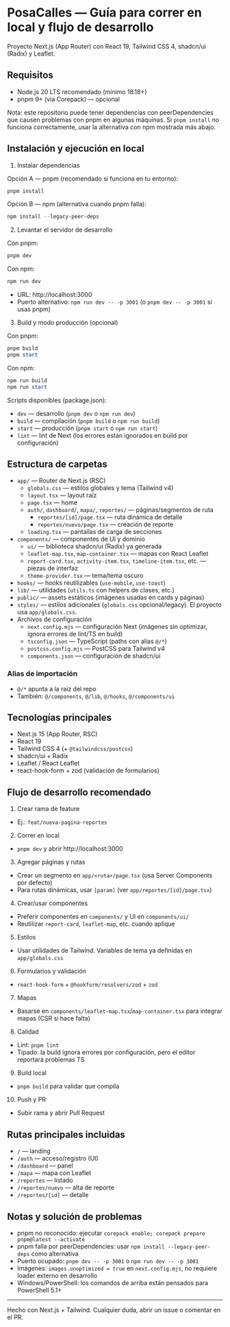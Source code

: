 # PosaCalles — Guía para correr en local y flujo de desarrollo

Proyecto Next.js (App Router) con React 19, Tailwind CSS 4, shadcn/ui (Radix) y Leaflet.

## Requisitos

- Node.js 20 LTS recomendado (mínimo 18.18+)
- pnpm 9+ (via Corepack) — opcional

Nota: este repositorio puede tener dependencias con peerDependencies que causen problemas con pnpm en algunas máquinas. Si `pnpm install` no funciona correctamente, usar la alternativa con npm mostrada más abajo.

## Instalación y ejecución en local

1) Instalar dependencias

Opción A — pnpm (recomendado si funciona en tu entorno):

```powershell
pnpm install
```

Opción B — npm (alternativa cuando pnpm falla):

```powershell
npm install --legacy-peer-deps
```

2) Levantar el servidor de desarrollo

Con pnpm:

```powershell
pnpm dev
```

Con npm:

```powershell
npm run dev
```

- URL: http://localhost:3000
- Puerto alternativo: `npm run dev -- -p 3001` (o `pnpm dev -- -p 3001` si usas pnpm)

3) Build y modo producción (opcional)

Con pnpm:

```powershell
pnpm build
pnpm start
```

Con npm:

```powershell
npm run build
npm run start
```

Scripts disponibles (package.json):
- `dev` — desarrollo (`pnpm dev` o `npm run dev`)
- `build` — compilación (`pnpm build` o `npm run build`)
- `start` — producción (`pnpm start` o `npm run start`)
- `lint` — lint de Next (los errores están ignorados en build por configuración)

## Estructura de carpetas

- `app/` — Router de Next.js (RSC)
  - `globals.css` — estilos globales y tema (Tailwind v4)
  - `layout.tsx` — layout raíz
  - `page.tsx` — home
  - `auth/`, `dashboard/`, `mapa/`, `reportes/` — páginas/segmentos de ruta
    - `reportes/[id]/page.tsx` — ruta dinámica de detalle
    - `reportes/nuevo/page.tsx` — creación de reporte
  - `loading.tsx` — pantallas de carga de secciones
- `components/` — componentes de UI y dominio
  - `ui/` — biblioteca shadcn/ui (Radix) ya generada
  - `leaflet-map.tsx`, `map-container.tsx` — mapas con React Leaflet
  - `report-card.tsx`, `activity-item.tsx`, `timeline-item.tsx`, etc. — piezas de interfaz
  - `theme-provider.tsx` — tema/tema oscuro
- `hooks/` — hooks reutilizables (`use-mobile`, `use-toast`)
- `lib/` — utilidades (`utils.ts` con helpers de clases, etc.)
- `public/` — assets estáticos (imágenes usadas en cards y páginas)
- `styles/` — estilos adicionales (`globals.css` opcional/legacy). El proyecto usa `app/globals.css`.
- Archivos de configuración
  - `next.config.mjs` — configuración Next (imágenes sin optimizar, ignora errores de lint/TS en build)
  - `tsconfig.json` — TypeScript (paths con alias `@/*`)
  - `postcss.config.mjs` — PostCSS para Tailwind v4
  - `components.json` — configuración de shadcn/ui

### Alias de importación

- `@/*` apunta a la raíz del repo
- También: `@/components`, `@/lib`, `@/hooks`, `@/components/ui`

## Tecnologías principales

- Next.js 15 (App Router, RSC)
- React 19
- Tailwind CSS 4 (+ `@tailwindcss/postcss`)
- shadcn/ui + Radix
- Leaflet / React Leaflet
- react-hook-form + zod (validación de formularios)

## Flujo de desarrollo recomendado

1) Crear rama de feature
- Ej.: `feat/nueva-pagina-reportes`

2) Correr en local
- `pnpm dev` y abrir http://localhost:3000

3) Agregar páginas y rutas
- Crear un segmento en `app/<ruta>/page.tsx` (usa Server Components por defecto)
- Para rutas dinámicas, usar `[param]` (ver `app/reportes/[id]/page.tsx`)

4) Crear/usar componentes
- Preferir componentes en `components/` y UI en `components/ui/`
- Reutilizar `report-card`, `leaflet-map`, etc. cuando aplique

5) Estilos
- Usar utilidades de Tailwind. Variables de tema ya definidas en `app/globals.css`

6) Formularios y validación
- `react-hook-form` + `@hookform/resolvers/zod` + `zod`

7) Mapas
- Basarse en `components/leaflet-map.tsx`/`map-container.tsx` para integrar mapas (CSR si hace falta)

8) Calidad
- Lint: `pnpm lint`
- Tipado: la build ignora errores por configuración, pero el editor reportará problemas TS

9) Build local
- `pnpm build` para validar que compila

10) Push y PR
- Subir rama y abrir Pull Request

## Rutas principales incluidas

- `/` — landing
- `/auth` — acceso/registro (UI)
- `/dashboard` — panel
- `/mapa` — mapa con Leaflet
- `/reportes` — listado
- `/reportes/nuevo` — alta de reporte
- `/reportes/[id]` — detalle

## Notas y solución de problemas

- pnpm no reconocido: ejecutar `corepack enable; corepack prepare pnpm@latest --activate`
- pnpm falla por peerDependencies: usar `npm install --legacy-peer-deps` como alternativa
- Puerto ocupado: `pnpm dev -- -p 3001` o `npm run dev -- -p 3001`
- Imágenes: `images.unoptimized = true` en `next.config.mjs`, no requiere loader externo en desarrollo
- Windows/PowerShell: los comandos de arriba están pensados para PowerShell 5.1+

---
Hecho con Next.js + Tailwind. Cualquier duda, abrir un issue o comentar en el PR.
